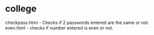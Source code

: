 # college
checkpass.html - Checks if 2 passwords entered are the same or not.
even.html - checks if number entered is even or not.